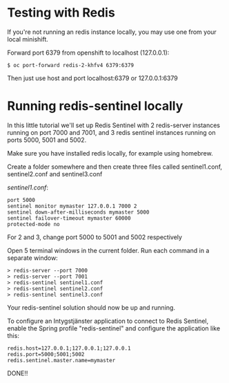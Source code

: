 # Testing with Redis

If you're not running an redis instance locally, you may use one from your local minishift.

Forward port 6379 from openshift to localhost (127.0.0.1):

    $ oc port-forward redis-2-khfv4 6379:6379
    
Then just use host and port localhost:6379 or 127.0.0.1:6379

# Running redis-sentinel locally

In this little tutorial we'll set up Redis Sentinel with 2 redis-server instances running on port 7000 and 7001, and 3 redis sentinel instances running on ports 5000, 5001 and 5002.

Make sure you have installed redis locally, for example using homebrew.

Create a folder somewhere and then create three files called sentinel1.conf, sentinel2.conf and sentinel3.conf

_sentinel1.conf_:

    port 5000
    sentinel monitor mymaster 127.0.0.1 7000 2
    sentinel down-after-milliseconds mymaster 5000
    sentinel failover-timeout mymaster 60000
    protected-mode no
    
For 2 and 3, change port 5000 to 5001 and 5002 respectively

Open 5 terminal windows in the current folder. Run each command in a separate window:

    > redis-server --port 7000
    > redis-server --port 7001
    > redis-sentinel sentinel1.conf
    > redis-sentinel sentinel2.conf
    > redis-sentinel sentinel3.conf
    
Your redis-sentinel solution should now be up and running.

To configure an Intygstjänster application to connect to Redis Sentinel, enable the Spring profile "redis-sentinel" and configure the application like this:

    redis.host=127.0.0.1;127.0.0.1;127.0.0.1
    redis.port=5000;5001;5002
    redis.sentinel.master.name=mymaster
    
DONE!!
